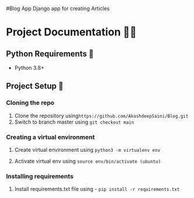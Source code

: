 #Blog App
Django app for creating Articles

# Project Documentation :wave::wave:

## Python Requirements :memo:

- Python 3.8+

## Project Setup :wrench:

### Cloning the repo
1. Clone the repository using```https://github.com/AkashdeepSaini/Blog.git```
2. Switch to branch master using ```git checkout main```

### Creating a virtual environment
1. Create virtual environment using ```python3 -m virtualenv env```

2. Activate virtual env using ```source env/bin/activate (ubuntu)```

### Installing requirements
1. Install requirements.txt file using  - ```pip install -r requirements.txt```





